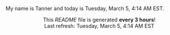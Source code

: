 My name is Tanner and today is Tuesday, March 5, 4:14 AM EST.

<p align="center">This <i>README</i> file is generated <b>every 3 hours</b>!</br>Last refresh: Tuesday, March 5, 4:14 AM EST<br /></p>
